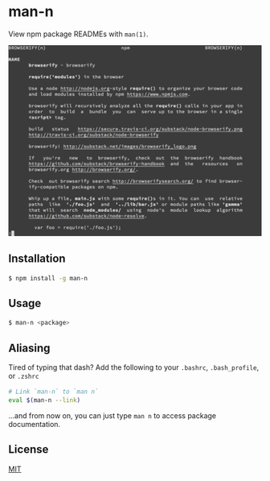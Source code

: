 # man-n
View npm package READMEs with `man(1)`.

![screenshot of man-n showing the browserify docs](screenshot.png)

## Installation
```sh
$ npm install -g man-n
```

## Usage
```sh
$ man-n <package>
```

## Aliasing

Tired of typing that dash? Add the following to your `.bashrc`,
`.bash_profile`, or `.zshrc`

```sh
# Link `man-n` to `man n`
eval $(man-n --link)
```

...and from now on, you can just type `man n` to access package
documentation.

## License
[MIT](https://tldrlegal.com/license/mit-license)
